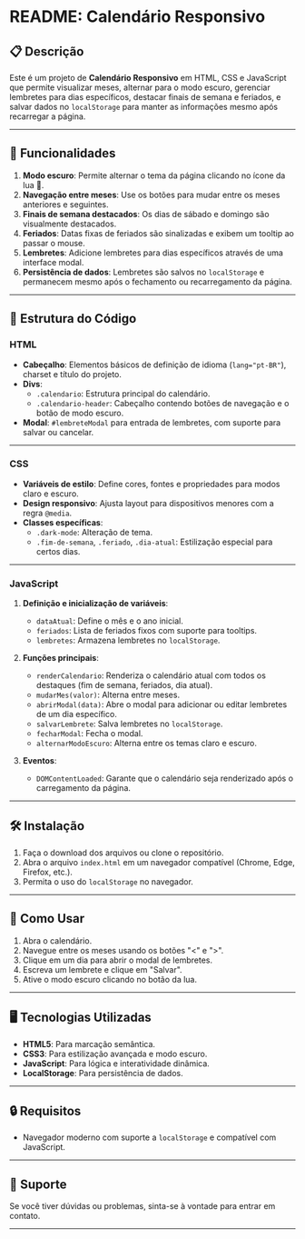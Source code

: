 # README: Calendário Responsivo

## 📋 Descrição
Este é um projeto de **Calendário Responsivo** em HTML, CSS e JavaScript que permite visualizar meses, alternar para o modo escuro, gerenciar lembretes para dias específicos, destacar finais de semana e feriados, e salvar dados no `localStorage` para manter as informações mesmo após recarregar a página.

---

## 🔑 Funcionalidades
1. **Modo escuro**: Permite alternar o tema da página clicando no ícone da lua 🌙.
2. **Navegação entre meses**: Use os botões para mudar entre os meses anteriores e seguintes.
3. **Finais de semana destacados**: Os dias de sábado e domingo são visualmente destacados.
4. **Feriados**: Datas fixas de feriados são sinalizadas e exibem um tooltip ao passar o mouse.
5. **Lembretes**: Adicione lembretes para dias específicos através de uma interface modal.
6. **Persistência de dados**: Lembretes são salvos no `localStorage` e permanecem mesmo após o fechamento ou recarregamento da página.

---

## 📂 Estrutura do Código

### **HTML**
- **Cabeçalho**: Elementos básicos de definição de idioma (`lang="pt-BR"`), charset e título do projeto.
- **Divs**:
  - `.calendario`: Estrutura principal do calendário.
  - `.calendario-header`: Cabeçalho contendo botões de navegação e o botão de modo escuro.
- **Modal**: `#lembreteModal` para entrada de lembretes, com suporte para salvar ou cancelar.

---

### **CSS**
- **Variáveis de estilo**: Define cores, fontes e propriedades para modos claro e escuro.
- **Design responsivo**: Ajusta layout para dispositivos menores com a regra `@media`.
- **Classes específicas**:
  - `.dark-mode`: Alteração de tema.
  - `.fim-de-semana`, `.feriado`, `.dia-atual`: Estilização especial para certos dias.

---

### **JavaScript**
1. **Definição e inicialização de variáveis**:
   - `dataAtual`: Define o mês e o ano inicial.
   - `feriados`: Lista de feriados fixos com suporte para tooltips.
   - `lembretes`: Armazena lembretes no `localStorage`.

2. **Funções principais**:
   - `renderCalendario`: Renderiza o calendário atual com todos os destaques (fim de semana, feriados, dia atual).
   - `mudarMes(valor)`: Alterna entre meses.
   - `abrirModal(data)`: Abre o modal para adicionar ou editar lembretes de um dia específico.
   - `salvarLembrete`: Salva lembretes no `localStorage`.
   - `fecharModal`: Fecha o modal.
   - `alternarModoEscuro`: Alterna entre os temas claro e escuro.

3. **Eventos**:
   - `DOMContentLoaded`: Garante que o calendário seja renderizado após o carregamento da página.

---

## 🛠️ Instalação
1. Faça o download dos arquivos ou clone o repositório.
2. Abra o arquivo `index.html` em um navegador compatível (Chrome, Edge, Firefox, etc.).
3. Permita o uso do `localStorage` no navegador.

---

## 🚀 Como Usar
1. Abra o calendário.
2. Navegue entre os meses usando os botões "<" e ">".
3. Clique em um dia para abrir o modal de lembretes.
4. Escreva um lembrete e clique em "Salvar".
5. Ative o modo escuro clicando no botão da lua.

---

## 🖥️ Tecnologias Utilizadas
- **HTML5**: Para marcação semântica.
- **CSS3**: Para estilização avançada e modo escuro.
- **JavaScript**: Para lógica e interatividade dinâmica.
- **LocalStorage**: Para persistência de dados.

---

## 🔒 Requisitos
- Navegador moderno com suporte a `localStorage` e compatível com JavaScript.

---

## 📧 Suporte
Se você tiver dúvidas ou problemas, sinta-se à vontade para entrar em contato.

---


 

